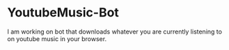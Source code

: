 # YoutubeMusic-Bot
I am working on bot that downloads whatever you are currently listening to on youtube music in your browser.
